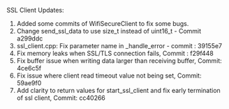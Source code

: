 SSL Client Updates:

1. Added some commits of WifiSecureClient to fix some bugs.
2. Change send_ssl_data to use size_t instead of uint16_t - Commit a299ddc
3. ssl_client.cpp: Fix parameter name in _handle_error - commit : 39155e7
4. Fix memory leaks when SSL/TLS connection fails, Commit : f29f448
5. Fix buffer issue when writing data larger than receiving buffer, Commit: 4ce6c5f
6. Fix issue where client read timeout value not being set, Commit: 59ae9f0
7. Add clarity to return values for start_ssl_client and fix early termination of ssl client, Commit: cc40266